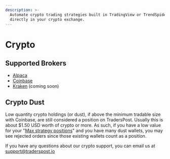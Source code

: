 ```yaml
---
description: >-
  Automate crypto trading strategies built in TradingView or TrendSpider
  directly in your crypto exchange.
---
```


# Crypto

## Supported Brokers

* [Alpaca](../core-concepts/brokers/alpaca.md)
* [Coinbase](../core-concepts/brokers/coinbase.md)
* [Kraken](../core-concepts/brokers/broker-roadmap/kraken.md) (coming soon)

## Crypto Dust

Low quantity crypto holdings (or dust), if above the minimum tradable size with Coinbase, are still considered a position on TradersPost. Usually this is about $1.50 USD worth of crypto or more. As such, if you have a low value for your "[Max strategy positions](../core-concepts/brokers/#max-strategy-positions)" and you have many dust wallets, you may see rejected orders since those existing wallets count as a position.

If you have any questions about our crypto support, you can email us at [support@traderspost.io](mailto:support@traderspost.io)
